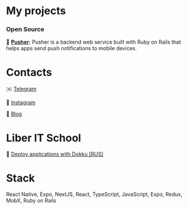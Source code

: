 # My projects

### Open Source

🔔 **[Pusher](https://github.com/vitalyliber/Pusher):** Pusher is a backend web service built with Ruby on Rails that helps apps send push notifications to mobile devices.

# Contacts

✉️ [Telegram](https://t.me/vitalyliber)

🤳 [Instagram](https://www.instagram.com/vitalyliber)

📕 [Blog](https://t.me/s/useruby)

# Liber IT School

🐳 [Deploy applications with Dokku [RUS]](https://github.com/vitalyliber/vitalyliber/wiki/%D0%94%D0%B5%D0%BF%D0%BB%D0%BE%D0%B9_%D0%BF%D1%80%D0%B8%D0%BB%D0%BE%D0%B6%D0%B5%D0%BD%D0%B8%D0%B9_%D1%81_Dokku)

# Stack

React Native, Expo, NextJS, React, TypeScript, JavaScript, Expo, Redux, MobX, Ruby on Rails
